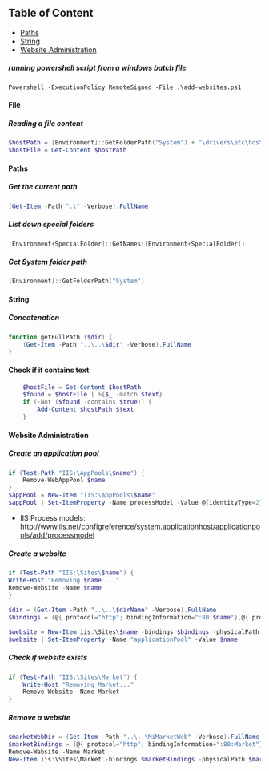 ## Table of Content

* [Paths](#paths)
* [String](#string)
* [Website Administration](#website-administration)

##### running powershell script from a windows batch file

```
Powershell -ExecutionPolicy RemoteSigned -File .\add-websites.ps1
```

#### File

##### Reading a file content
```powershell
$hostPath = [Environment]::GetFolderPath("System") + "\drivers\etc\hosts"
$hostFile = Get-Content $hostPath
```

#### Paths

##### Get the current path
```powershell
(Get-Item -Path ".\" -Verbose).FullName
```

##### List down special folders
```powershell
[Environment+SpecialFolder]::GetNames([Environment+SpecialFolder])
```

##### Get System folder path
```powershell
[Environment]::GetFolderPath("System")
```

#### String

##### Concatenation
```powershell
function getFullPath ($dir) {
	(Get-Item -Path "..\..\$dir" -Verbose).FullName
}
```

#### Check if it contains text

```powershell
    $hostFile = Get-Content $hostPath
    $found = $hostFile | %{$_ -match $text}
    if (-Not ($found -contains $true)) {
        Add-Content $hostPath $text
    }
```

#### Website Administration

##### Create an application pool
```powershell
if (Test-Path "IIS:\AppPools\$name") {
    Remove-WebAppPool $name
}
$appPool = New-Item "IIS:\AppPools\$name"
$appPool | Set-ItemProperty -Name processModel -Value @{identityType=2}
```

* IIS Process models: http://www.iis.net/configreference/system.applicationhost/applicationpools/add/processmodel

##### Create a website
```powershell
if (Test-Path "IIS:\Sites\$name") {
Write-Host "Removing $name ..."
Remove-Website -Name $name
}
 
$dir = (Get-Item -Path "..\..\$dirName" -Verbose).FullName
$bindings = (@{ protocol="http"; bindingInformation=":80:$name"},@{ protocol="https"; bindingInformation=":443:$name"})

$website = New-Item iis:\Sites\$name -bindings $bindings -physicalPath $dir
$website | Set-ItemProperty -Name "applicationPool" -Value $name
```

##### Check if website exists
```powershell
if (Test-Path "IIS:\Sites\Market") {
	Write-Host "Removing Market..."
	Remove-Website -Name Market
}
```

##### Remove a website
```powershell
$marketWebDir = (Get-Item -Path "..\..\MiMarketWeb" -Verbose).FullName
$marketBindings = (@{ protocol="http"; bindingInformation=":80:Market"},@{ protocol="https"; bindingInformation=":443:Market"})
Remove-Website -Name Market
New-Item iis:\Sites\Market -bindings $marketBindings -physicalPath $marketWebDir
```

